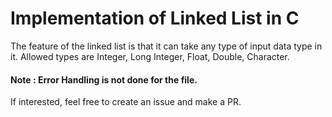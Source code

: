 # Implementation of Linked List in C


The feature of the linked list is that it can take any type of input data type in it.
Allowed types are Integer, Long  Integer, Float, Double, Character.

#### Note : Error Handling is not done for the file. 
If interested, feel free to create an issue and make a PR.


